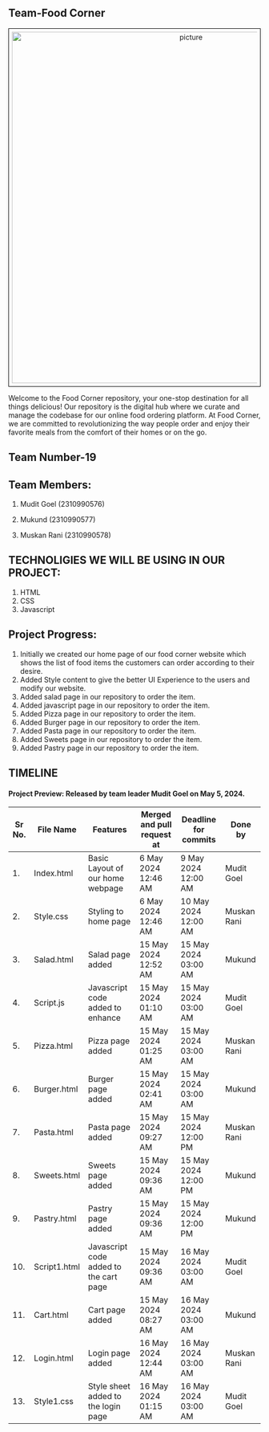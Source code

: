 ## Team-Food Corner

<div style="text-align:center; border: 1px solid black; padding: 6px;">
    <img src="C:\Users\mudit\Desktop\Screenshot 2024-05-16 000052.png" alt="picture" width="700"/>
</div>

Welcome to the Food Corner repository, your one-stop destination for all things delicious! Our repository is the digital hub where we curate and manage the codebase for our online food ordering platform. At Food Corner, we are committed to revolutionizing the way people order and enjoy their favorite meals from the comfort of their homes or on the go.

## Team Number-19

## Team Members:

1. Mudit Goel (2310990576)

2. Mukund (2310990577)

3. Muskan Rani (2310990578)


## TECHNOLIGIES WE WILL BE USING IN OUR PROJECT:
1. HTML
2. CSS
3. Javascript


## Project Progress:
1. Initially we created our home page of our food corner website which shows the list of food items the customers can order according to their desire.
2. Added Style content to give the better UI Experience to the users and modify our website.
3. Added salad page in our repository to order the item.
4. Added javascript page in our repository to order the item.
5. Added Pizza page in our repository to order the item.
6. Added Burger page in our repository to order the item.
7. Added Pasta page in our repository to order the item.
8. Added Sweets page in our repository to order the item.
9. Added Pastry page in our repository to order the item.


## TIMELINE

#### Project Preview: Released by team leader Mudit Goel on May 5, 2024.

| Sr No. | File Name     | Features                                      | Merged and pull request at | Deadline for commits | Done by      |
|--------|---------------|-----------------------------------------------|----------------------------|----------------------|--------------|
| 1.     | Index.html    | Basic Layout of our home webpage| 6 May 2024 12:46 AM       | 9 May 2024 12:00 AM   | Mudit Goel  |
| 2.     | Style.css    | Styling to home page| 6 May 2024 12:46 AM       | 10 May 2024 12:00 AM   | Muskan Rani  |
| 3.     | Salad.html    | Salad page added | 15 May 2024 12:52 AM      | 15 May 2024 03:00 AM   | Mukund  |
| 4.     | Script.js    | Javascript code added to enhance | 15 May 2024 01:10 AM       | 15 May 2024 03:00 AM   | Mudit Goel  |
| 5.     | Pizza.html    | Pizza page added| 15 May 2024 01:25 AM       | 15 May 2024 03:00 AM   | Muskan Rani  |
| 6.     | Burger.html    | Burger page added| 15 May 2024 02:41 AM       | 15 May 2024 03:00 AM   | Mukund  |
| 7.     | Pasta.html    | Pasta page added| 15 May 2024 09:27 AM       | 15 May 2024 12:00 PM   | Muskan Rani  |
| 8.     | Sweets.html    | Sweets page added| 15 May 2024 09:36 AM       | 15 May 2024 12:00 PM   | Mukund  |
| 9.     | Pastry.html    | Pastry page added| 15 May 2024 09:36 AM       | 15 May 2024 12:00 PM   | Mukund  |
| 10.     | Script1.html    | Javascript code added to  the cart page| 15 May 2024 09:36 AM       | 16 May 2024 03:00 AM   | Mudit Goel  |
| 11.     | Cart.html    | Cart page added| 15 May 2024 08:27 AM       | 16 May 2024 03:00 AM   | Mukund  |
| 12.     | Login.html    | Login page added| 16 May 2024 12:44 AM       | 16 May 2024 03:00 AM   | Muskan Rani  |
| 13.     | Style1.css    | Style sheet added to the login page| 16 May 2024 01:15 AM       | 16 May 2024 03:00 AM   | Mudit Goel  |
